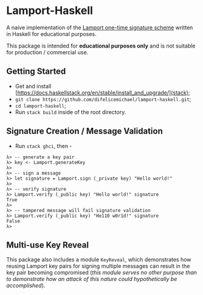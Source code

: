 # Lamport-Haskell
A naive implementation of the [Lamport one-time signature scheme](https://en.wikipedia.org/wiki/Lamport_signature) written in Haskell for educational purposes.

This package is intended for **educational purposes only** and is not suitable for production / commercial use.

## Getting Started
- Get and install [https://docs.haskellstack.org/en/stable/install_and_upgrade/](stack);
- `git clone https://github.com/difelicemichael/lamport-haskell.git`;
- `cd lamport-haskell`;
- Run `stack build` inside of the root directory.

## Signature Creation / Message Validation
- Run `stack ghci`, then -
```
λ> -- generate a key pair
λ> key <- Lamport.generateKey
λ>
λ> -- sign a message
λ> let signature = Lamport.sign (_private key) "Hello world!"
λ>
λ> -- verify signature
λ> Lamport.verify (_public key) "Hello world!" signature
True
λ>
λ> -- tampered message will fail signature validation
λ> Lamport.verify (_public key) "He110 w0r1d!" signature
False
λ>
```

## Multi-use Key Reveal
This package also includes a module `KeyReveal`, which demonstrates how reusing Lamport key pairs for signing multiple messages can result in the key pair becoming compromised (*this module serves no other purpose than to demonstrate how an attack of this nature could hypothetically be accomplished*).
